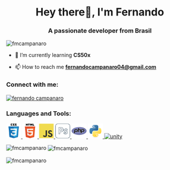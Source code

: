 <h1 align="center">Hey there👋, I'm Fernando</h1>
<h3 align="center">A passionate developer from Brasil</h3>

<p align="left"> <img src="https://komarev.com/ghpvc/?username=fmcampanaro&label=Profile%20views&color=0e75b6&style=flat" alt="fmcampanaro" /> </p>

- 🌱 I’m currently learning **CS50x**

- 📫 How to reach me **fernandocampanaro04@gmail.com**

<h3 align="left">Connect with me:</h3>
<p align="left">
<a href="https://linkedin.com/in/fernando campanaro" target="blank"><img align="center" src="https://raw.githubusercontent.com/rahuldkjain/github-profile-readme-generator/master/src/images/icons/Social/linked-in-alt.svg" alt="fernando campanaro" height="30" width="40" /></a>
</p>

<h3 align="left">Languages and Tools:</h3>
<p align="left"> <a href="https://www.w3schools.com/css/" target="_blank" rel="noreferrer"> <img src="https://raw.githubusercontent.com/devicons/devicon/master/icons/css3/css3-original-wordmark.svg" alt="css3" width="40" height="40"/> </a> <a href="https://www.w3.org/html/" target="_blank" rel="noreferrer"> <img src="https://raw.githubusercontent.com/devicons/devicon/master/icons/html5/html5-original-wordmark.svg" alt="html5" width="40" height="40"/> </a> <a href="https://developer.mozilla.org/en-US/docs/Web/JavaScript" target="_blank" rel="noreferrer"> <img src="https://raw.githubusercontent.com/devicons/devicon/master/icons/javascript/javascript-original.svg" alt="javascript" width="40" height="40"/> </a> <a href="https://www.photoshop.com/en" target="_blank" rel="noreferrer"> <img src="https://raw.githubusercontent.com/devicons/devicon/master/icons/photoshop/photoshop-line.svg" alt="photoshop" width="40" height="40"/> </a> <a href="https://www.php.net" target="_blank" rel="noreferrer"> <img src="https://raw.githubusercontent.com/devicons/devicon/master/icons/php/php-original.svg" alt="php" width="40" height="40"/> </a> <a href="https://www.python.org" target="_blank" rel="noreferrer"> <img src="https://raw.githubusercontent.com/devicons/devicon/master/icons/python/python-original.svg" alt="python" width="40" height="40"/> </a> <a href="https://unity.com/" target="_blank" rel="noreferrer"> <img src="https://www.vectorlogo.zone/logos/unity3d/unity3d-icon.svg" alt="unity" width="40" height="40"/> </a> </p>

<p><img align="left" src="https://github-readme-stats.vercel.app/api/top-langs?username=fmcampanaro&show_icons=true&locale=en&layout=compact" alt="fmcampanaro" /></p>

<p>&nbsp;<img align="center" src="https://github-readme-stats.vercel.app/api?username=fmcampanaro&show_icons=true&locale=en" alt="fmcampanaro" /></p>

<p><img align="center" src="https://github-readme-streak-stats.herokuapp.com/?user=fmcampanaro&" alt="fmcampanaro" /></p>

<!--
**fmcampanaro/fmcampanaro** is a ✨ _special_ ✨ repository because its `README.md` (this file) appears on your GitHub profile.

Here are some ideas to get you started:

- 🔭 I’m currently working on ...
- 🌱 I’m currently learning ...
- 👯 I’m looking to collaborate on ...
- 🤔 I’m looking for help with ...
- 💬 Ask me about ...
- 📫 How to reach me: ...
- 😄 Pronouns: ...
- ⚡ Fun fact: ...
-->

